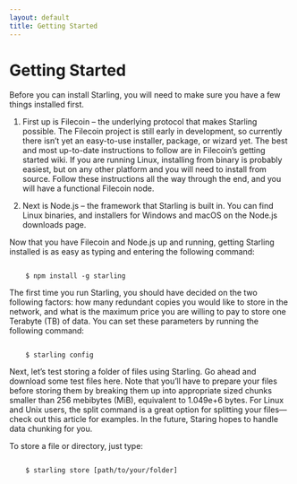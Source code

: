 ```yaml
---
layout: default
title: Getting Started
---
```


# Getting Started
Before you can install Starling, you will need to make sure you have a few things installed first. 

1) First up is Filecoin – the underlying protocol that makes Starling possible. The Filecoin project is still early in development, so currently there isn’t yet an easy-to-use installer, package, or wizard yet. The best and most up-to-date instructions to follow are in Filecoin’s getting started wiki. If you are running Linux, installing from binary is probably easiest, but on any other platform and you will need to install from source. Follow these instructions all the way through the end, and you will have a functional Filecoin node.

2) Next is Node.js – the framework that Starling is built in. You can find Linux binaries, and installers for Windows and macOS on the Node.js downloads page. 

Now that you have Filecoin and Node.js up and running, getting Starling installed is as easy as typing and entering the following command:

<code>
	$ npm install -g starling
</code>

The first time you run Starling, you should have decided on the two following factors: how many redundant copies you would like to store in the network, and what is the maximum price you are willing to pay to store one Terabyte (TB) of data. You can set these parameters by running the following command:

<code>
	$ starling config
</code>

Next, let’s test storing a folder of files using Starling. Go ahead and download some test files here. Note that you’ll have to prepare your files before storing them by breaking them up into appropriate sized chunks smaller than 256 mebibytes (MiB), equivalent to 1.049e+6 bytes. For Linux and Unix users, the split command is a great option for splitting your files—check out this article for examples. In the future, Staring hopes to handle data chunking for you.

To store a file or directory, just type:

<code>
	$ starling store [path/to/your/folder]
</code>